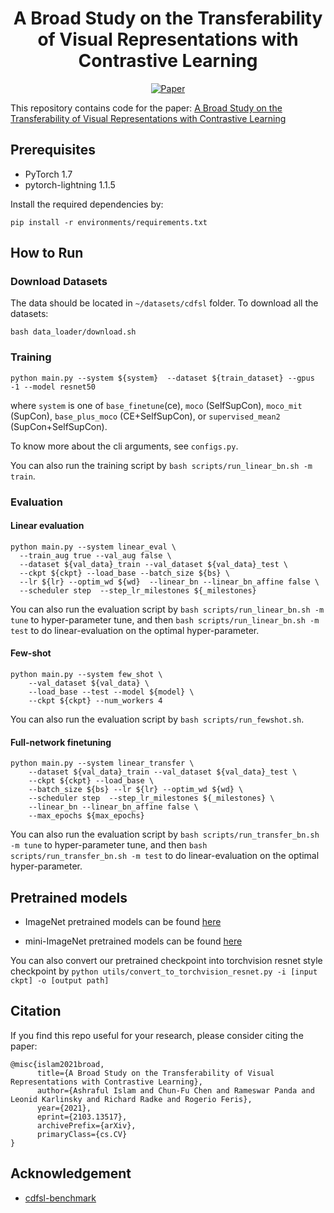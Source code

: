 <div align="center">    

# A Broad Study on the Transferability of Visual Representations with Contrastive Learning
[![Paper](https://img.shields.io/badge/paper-arXiv%3A2103.13517-red)](https://arxiv.org/abs/2103.13517)

</div>


This repository contains code for the paper: [A Broad Study on the Transferability of Visual Representations with Contrastive Learning](https://arxiv.org/abs/2103.13517)

## Prerequisites

- PyTorch 1.7
- pytorch-lightning 1.1.5

Install the required dependencies by: 

```
pip install -r environments/requirements.txt
```

## How to Run

### Download Datasets

The data should be located in `~/datasets/cdfsl` folder. To download all the datasets:

```
bash data_loader/download.sh 
```


### Training 

```
python main.py --system ${system}  --dataset ${train_dataset} --gpus -1 --model resnet50 
```
where `system` is one of `base_finetune`(ce), `moco` (SelfSupCon), `moco_mit` (SupCon), `base_plus_moco` (CE+SelfSupCon), or `supervised_mean2` (SupCon+SelfSupCon).

To know more about the cli arguments, see `configs.py`.

You can also run the training script by `bash scripts/run_linear_bn.sh -m train`.

### Evaluation

#### Linear evaluation

```
python main.py --system linear_eval \
  --train_aug true --val_aug false \
  --dataset ${val_data}_train --val_dataset ${val_data}_test \
  --ckpt ${ckpt} --load_base --batch_size ${bs} \
  --lr ${lr} --optim_wd ${wd}  --linear_bn --linear_bn_affine false \
  --scheduler step  --step_lr_milestones ${_milestones}
```

You can also run the evaluation script by `bash scripts/run_linear_bn.sh -m tune` to hyper-parameter tune, and then `bash scripts/run_linear_bn.sh -m test` to do linear-evaluation on the optimal hyper-parameter.

#### Few-shot
```
python main.py --system few_shot \
    --val_dataset ${val_data} \
    --load_base --test --model ${model} \
    --ckpt ${ckpt} --num_workers 4
```

You can also run the evaluation script by `bash scripts/run_fewshot.sh`.

#### Full-network finetuning
``` 
python main.py --system linear_transfer \
    --dataset ${val_data}_train --val_dataset ${val_data}_test \
    --ckpt ${ckpt} --load_base \
    --batch_size ${bs} --lr ${lr} --optim_wd ${wd} \
    --scheduler step  --step_lr_milestones ${_milestones} \
    --linear_bn --linear_bn_affine false \
    --max_epochs ${max_epochs}
```

You can also run the evaluation script by `bash scripts/run_transfer_bn.sh -m tune` to hyper-parameter tune, and then `bash scripts/run_transfer_bn.sh -m test` to do linear-evaluation on the optimal hyper-parameter.


## Pretrained models

- ImageNet pretrained models can be found [here](https://drive.google.com/drive/folders/1MXD47VqofZnfQU7iKHE0wL08HuTqGuaK?usp=sharing)

- mini-ImageNet pretrained models can be found [here](https://drive.google.com/drive/folders/13CVCdLRKtjo5h1Q-i0j8Be9IPA5GWb8P?usp=sharing)

You can also convert our pretrained checkpoint into torchvision resnet style checkpoint by `python utils/convert_to_torchvision_resnet.py -i [input ckpt] -o [output path]`

## Citation

If you find this repo useful for your research, please consider citing the paper:

```
@misc{islam2021broad,
      title={A Broad Study on the Transferability of Visual Representations with Contrastive Learning}, 
      author={Ashraful Islam and Chun-Fu Chen and Rameswar Panda and Leonid Karlinsky and Richard Radke and Rogerio Feris},
      year={2021},
      eprint={2103.13517},
      archivePrefix={arXiv},
      primaryClass={cs.CV}
}
```

## Acknowledgement

- [cdfsl-benchmark](https://github.com/IBM/cdfsl-benchmark)
